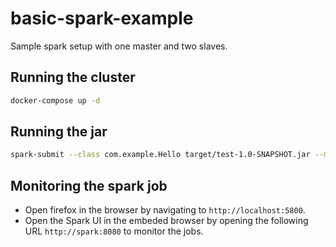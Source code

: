 # basic-spark-example
Sample spark setup with one master and two slaves.

## Running the cluster
```bash
docker-compose up -d
```

## Running the jar
```bash
spark-submit --class com.example.Hello target/test-1.0-SNAPSHOT.jar --master spark://localhost:7077
```

## Monitoring the spark job
- Open firefox in the browser by navigating to `http://localhost:5800`.
- Open the Spark UI in the embeded browser by opening the following URL `http://spark:8080` to monitor the jobs.
